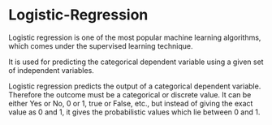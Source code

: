# Logistic-Regression
Logistic regression is one of the most popular machine learning algorithms, which comes under the supervised learning technique. 

It is used for predicting the categorical dependent variable using a given set of independent variables. 

Logistic regression predicts the output of a categorical dependent variable. Therefore the outcome must be a categorical or discrete value. 
It can be either Yes or No, 0 or 1, true or False, etc., but instead of giving the exact value as 0 and 1, it gives the probabilistic values which lie between 0 and 1.
